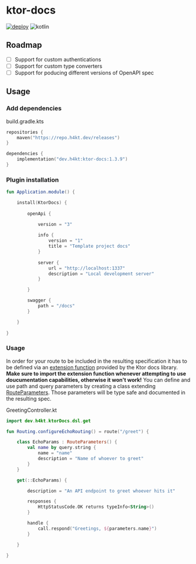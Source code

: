 # ktor-docs
[![deploy](https://github.com/H4kt/ktor-docs/actions/workflows/deploy.yml/badge.svg)](https://github.com/H4kt/ktor-docs/actions/workflows/deploy.yml)
![kotlin](https://img.shields.io/badge/kotlin-1.9.21-purple)

## Roadmap
- [ ] Support for custom authentications
- [ ] Support for custom type converters
- [ ] Support for poducing different versions of OpenAPI spec

## Usage

### Add dependencies
build.gradle.kts
```kotlin
repositories {
    maven("https://repo.h4kt.dev/releases")
}

dependencies {
    implementation("dev.h4kt:ktor-docs:1.3.9")
}
```

### Plugin installation
```kotlin
fun Application.module() {

    install(KtorDocs) {
    
        openApi {

            version = "3"
    
            info {
                version = "1"
                title = "Template project docs"
            }
    
            server {
                url = "http://localhost:1337"
                description = "Local development server"
            }

        }

        swagger {
            path = "/docs"
        }

    }
    
}
```

### Usage
In order for your route to be included in the resulting specification it has to be defined via an [extension function](https://github.com/H4kt/ktor-docs/blob/main/src/main/kotlin/dev/h4kt/ktorDocs/dsl/RoutingDsl.kt) provided by the Ktor docs library.
**Make sure to import the extension function whenever attempting to use doucumentation capabilities, otherwise it won't work!**
You can define and use path and query parameters by creating a class extending [RouteParameters](https://github.com/H4kt/ktor-docs/blob/main/src/main/kotlin/dev/h4kt/ktorDocs/types/parameters/RouteParameters.kt). Those parameters will be type safe and documented in the resulting spec.

GreetingController.kt
```kotlin
import dev.h4kt.ktorDocs.dsl.get

fun Routing.configureEchoRouting() = route("/greet") {

    class EchoParams : RouteParameters() {
        val name by query.string {
            name = "name"
            description = "Name of whoever to greet"
        }
    }

    get(::EchoParams) {

        description = "An API endpoint to greet whoever hits it"

        responses {
            HttpStatusCode.OK returns typeInfo<String>()
        }

        handle {
            call.respond("Greetings, ${parameters.name}")
        }

    }

}
```
